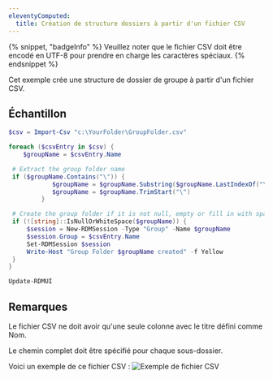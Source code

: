 ```yaml
---
eleventyComputed:
  title: Création de structure dossiers à partir d'un fichier CSV
---
```

{% snippet, "badgeInfo" %}
Veuillez noter que le fichier CSV doit être encodé en UTF-8 pour prendre en charge les caractères spéciaux.
{% endsnippet %}

Cet exemple crée une structure de dossier de groupe à partir d'un fichier CSV.

## Échantillon

```powershell
$csv = Import-Csv "c:\YourFolder\GroupFolder.csv"

foreach ($csvEntry in $csv) {
    $groupName = $csvEntry.Name

 # Extract the group folder name
 if ($groupName.Contains("\")) {
            $groupName = $groupName.Substring($groupName.LastIndexOf("\"), $groupName.Length - $groupName.LastIndexOf("\"))
            $groupName = $groupName.TrimStart("\")
         }

 # Create the group folder if it is not null, empty or fill in with space characters
 if (![string]::IsNullOrWhiteSpace($groupName)) {
     $session = New-RDMSession -Type "Group" -Name $groupName
     $session.Group = $csvEntry.Name
     Set-RDMSession $session
     Write-Host "Group Folder $groupName created" -f Yellow
 }
}

Update-RDMUI
```

## Remarques

Le fichier CSV ne doit avoir qu'une seule colonne avec le titre défini comme Nom.

Le chemin complet doit être spécifié pour chaque sous-dossier.

Voici un exemple de ce fichier CSV :
![Exemple de fichier CSV](https://cdnweb.devolutions.net/docs/fr/rdm/windows/clip11585.png)
